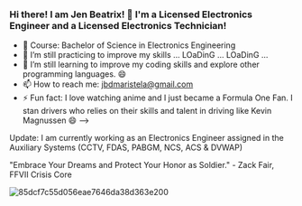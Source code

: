 ### Hi there! I am Jen Beatrix! 👋 I'm a Licensed Electronics Engineer and a Licensed Electronics Technician!

- 💬 Course: Bachelor of Science in Electronics Engineering 
- 🔭 I’m still practicing to improve my skills ... LOaDinG ... LOaDinG ...
- 🌱 I’m still learning to improve my coding skills and explore other programming languages. 😄
- 📫 How to reach me: jbdmaristela@gmail.com
- ⚡ Fun fact: I love watching anime and I just became a Formula One Fan. I stan drivers who relies on their skills and talent in driving like Kevin Magnussen 😄
-->

Update: I am currently working as an Electronics Engineer assigned in the Auxiliary Systems (CCTV, FDAS, PABGM, NCS, ACS & DVWAP)

"Embrace Your Dreams and Protect Your Honor as Soldier." - Zack Fair, FFVII Crisis Core

![85dcf7c55d056eae7646da38d363e200](https://user-images.githubusercontent.com/82814920/115992847-561fc480-a602-11eb-8bff-c38b9ad354d1.gif)
